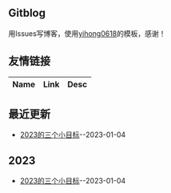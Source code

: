 ## Gitblog
用Issues写博客，使用[yihong0618](https://github.com/yihong0618/gitblog/issues/177)的模板，感谢！
## 友情链接
| Name | Link | Desc | 
 | ---- | ---- | ---- |
## 最近更新
- [2023的三个小目标](https://github.com/jiemaoli/gitblog/issues/1)--2023-01-04
## 2023
- [2023的三个小目标](https://github.com/jiemaoli/gitblog/issues/1)--2023-01-04
